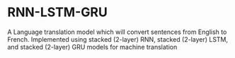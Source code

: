 # RNN-LSTM-GRU
A Language translation model which will convert sentences from English to French.
Implemented using stacked (2-layer) RNN, stacked (2-layer) LSTM, and stacked (2-layer) GRU models for machine translation
